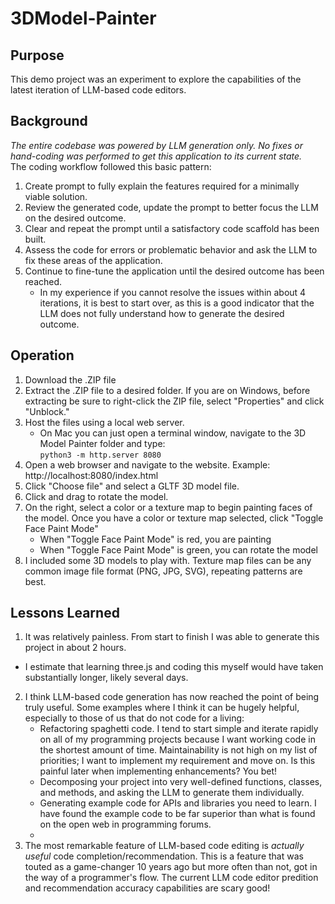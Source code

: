 # 3DModel-Painter
## Purpose
This demo project was an experiment to explore the capabilities of the latest iteration of LLM-based code editors.
## Background
_The entire codebase was powered by LLM generation only.  No fixes or hand-coding was performed to get this application to its current state._  
The coding workflow followed this basic pattern:
1. Create prompt to fully explain the features required for a minimally viable solution.
2. Review the generated code, update the prompt to better focus the LLM on the desired outcome.
3. Clear and repeat the prompt until a satisfactory code scaffold has been built.
4. Assess the code for errors or problematic behavior and ask the LLM to fix these areas of the application.
5. Continue to fine-tune the application until the desired outcome has been reached.
   - In my experience if you cannot resolve the issues within about 4 iterations, it is best to start over, as this is a good indicator that the LLM does not fully understand how to generate the desired outcome.
## Operation
1. Download the .ZIP file
2. Extract the .ZIP file to a desired folder.  If you are on Windows, before extracting be sure to right-click the ZIP file, select "Properties" and click "Unblock."
3. Host the files using a local web server.
   - On Mac you can just open a terminal window, navigate to the 3D Model Painter folder and type:  
     ```python3 -m http.server 8080```
4. Open a web browser and navigate to the website.  Example:  http://localhost:8080/index.html
5. Click "Choose file" and select a GLTF 3D model file.
6. Click and drag to rotate the model.
7. On the right, select a color or a texture map to begin painting faces of the model.  Once you have a color or texture map selected, click "Toggle Face Paint Mode"
   - When "Toggle Face Paint Mode" is red, you are painting
   - When "Toggle Face Paint Mode" is green, you can rotate the model
9. I included some 3D models to play with.  Texture map files can be any common image file format (PNG, JPG, SVG), repeating patterns are best.
## Lessons Learned
1. It was relatively painless.  From start to finish I was able to generate this project in about 2 hours.
  - I estimate that learning three.js and coding this myself would have taken substantially longer, likely several days.
2. I think LLM-based code generation has now reached the point of being truly useful.  Some examples where I think it can be hugely helpful, especially to those of us that do not code for a living:
    - Refactoring spaghetti code.  I tend to start simple and iterate rapidly on all of my programming projects because I want working code in the shortest amount of time.  Maintainability is not high on my list of priorities; I want to implement my requirement and move on.  Is this painful later when implementing enhancements?  You bet!
    - Decomposing your project into very well-defined functions, classes, and methods, and asking the LLM to generate them individually.
    - Generating example code for APIs and libraries you need to learn.  I have found the example code to be far superior than what is found on the open web in programming forums.
    - 
3. The most remarkable feature of LLM-based code editing is *actually useful* code completion/recommendation.  This is a feature that was touted as a game-changer 10 years ago but more often than not, got in the way of a programmer's flow.  The current LLM code editor predition and recommendation accuracy capabilities are scary good!
